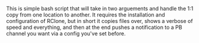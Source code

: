 This is simple bash script that will take in two arguements and handle the 1:1 copy from one location to another. It requires the installation and configuration of RClone, but in short it copies files over, shows a verbose of speed and everything, and then at the end pushes a notification to a PB channel you want via a config you've set before.
